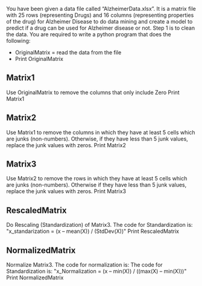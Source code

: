 You have been given a data file called “AlzheimerData.xlsx”. It is a matrix file with 25 rows (representing Drugs) and 16 columns (representing properties of the drug) for Alzheimer Disease to do data mining and create a model to predict if a drug can be used for Alzheimer disease or not. Step 1 is to clean the data. You are required to write a python program that does the following:

-	OriginalMatrix = read the data from the file
-	Print OriginalMatrix 

## Matrix1
Use OriginalMatrix to remove the columns that only include Zero
Print Matrix1

## Matrix2
Use Matrix1 to remove the columns in which they have at least 5 cells which are junks (non-numbers). 
Otherwise, if they have less than 5 junk values, replace the junk values with zeros.
Print Matrix2

## Matrix3
Use Matrix2 to remove the rows in which they have at least 5 cells which are junks (non-numbers). 
Otherwise if they have less than 5 junk values, replace the junk values with zeros.
Print Matrix3

## RescaledMatrix
Do Rescaling (Standardization) of Matrix3. 
The code for Standardization is: "x_standarization = (x – mean(X)) / (StdDev(X))"
Print RescaledMatrix

## NormalizedMatrix 
Normalize Matrix3. 
The code for normalization is:
The code for Standardization is: "x_Normalization = (x – min(X)) / ((max(X) – min(X)))"
Print NormalizedMatrix
